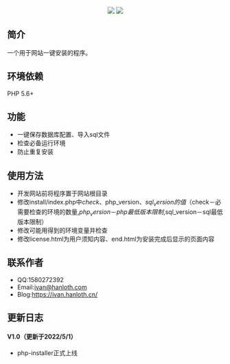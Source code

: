 <p align="center">
   <img src="https://img.shields.io/github/v/release/IvanHanloth/php-installer">
<img src="https://img.shields.io/badge/License-MIT-green">
</p>


## 简介
一个用于网站一键安装的程序。
## 环境依赖
PHP 5.6+
## 功能
- 一键保存数据库配置、导入sql文件
- 检查必备运行环境
- 防止重复安装
## 使用方法
- 开发网站前将程序置于网站根目录
- 修改install/index.php中$check、$php_version、$sql_version的值（$check－必需要检查的环境的数量,$php_version－php最低版本限制,$sql_version－sql最低版本限制）
- 修改可能用得到的环境变量并检查
- 修改license.html为用户须知内容、end.html为安装完成后显示的页面内容
## 联系作者
- QQ:1580272392
- Email:ivan@hanloth.com
- Blog:https://ivan.hanloth.cn/
## 更新日志
#### V1.0（更新于2022/5/1）
- php-installer正式上线
